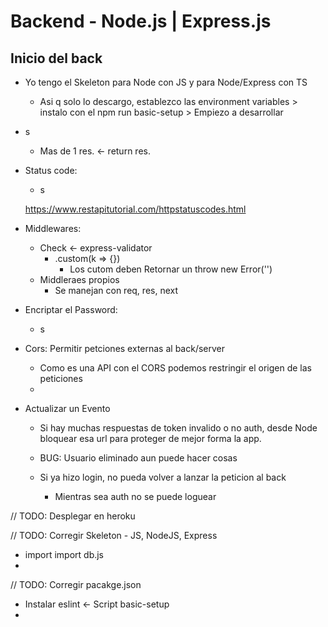 # Backend - Node.js | Express.js

## Inicio del back
  - Yo tengo el Skeleton para Node con JS y para Node/Express con TS
    - Asi q solo lo descargo, establezco las environment variables > instalo con el  npm run basic-setup  > Empiezo a desarrollar
    
  - s
    - Mas de 1   res.  <-  return res.


  - Status code:
    - s

    https://www.restapitutorial.com/httpstatuscodes.html



  - Middlewares:
    - Check <-  express-validator
      - .custom(k => {})
        - Los cutom deben Retornar un  throw new Error('')
    - Middleraes propios
      - Se manejan con   req, res, next


  - Encriptar el Password:
    - s

  
  - Cors: Permitir petciones externas al back/server
    - Como es una API con el CORS podemos restringir el origen de las peticiones
    - 


  - Actualizar un Evento
    - Si hay muchas respuestas de token invalido o no auth, desde Node bloquear esa url para proteger de mejor forma la app.

    - BUG: Usuario eliminado aun puede hacer cosas
    - Si ya hizo login, no pueda volver a lanzar la peticion al back
      - Mientras sea auth no se puede loguear








// TODO: Desplegar en heroku


// TODO: Corregir  Skeleton - JS, NodeJS, Express
  - import    import    db.js
  - 


// TODO: Corregir  pacakge.json
  - Instalar   eslint    <- Script  basic-setup
  - 

